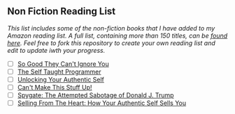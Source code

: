 ## Non Fiction Reading List

*This list includes some of the non-fiction books that I have added to my Amazon reading list. A full list, containing more than 150 titles, can be [found here](https://medium.com/@danielrosehill/my-three-year-long-non-fiction-reading-list-150-books-a4806d88508b?source=your_stories_page---------------------------). Feel free to fork this repository to create your own reading list and edit to update iwth your progress.*


- [ ] [So Good They Can't Ignore You](https://www.amazon.com/dp/B01KFR64LQ/?coliid=I3CKZ4NQ4KJC0L&colid=3E074JG2FRN0F&psc=0&ref_=lv_ov_lig_dp_it)
- [ ] [The Self Taught Programmer](https://www.amazon.com/dp/B01M01YDQA/?coliid=IPKDQNWQWJVVE&colid=3E074JG2FRN0F&psc=0&ref_=lv_ov_lig_dp_it)
- [ ] [Unlocking Your Authentic Self](https://www.amazon.com/dp/B0859DL2T5/?coliid=I3VU9J7Q09HRI3&colid=3E074JG2FRN0F&psc=0&ref_=lv_ov_lig_dp_it)
- [ ] [Can't Make This Stuff Up!](https://www.amazon.com/dp/B07DTBTDH3/?coliid=I2V7ZLDAMCCJE0&colid=3E074JG2FRN0F&psc=0&ref_=lv_ov_lig_dp_it)
- [ ] [Spygate: The Attempted Sabotage of Donald J. Trump](https://www.amazon.com/dp/B07G2T7359/?coliid=I3L14K3R2WBU15&colid=3E074JG2FRN0F&psc=0&ref_=lv_ov_lig_dp_it)
- [ ] [Selling From The Heart: How Your Authentic Self Sells You](https://www.amazon.com/dp/B07H7XSJPY/?coliid=IGB98GU5ADZA2&colid=3E074JG2FRN0F&psc=0&ref_=lv_ov_lig_dp_it)

